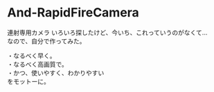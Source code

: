 # And-RapidFireCamera
連射専用カメラ
いろいろ探したけど、今いち、これっていうのがなくて...<br/>
なので、自分で作ってみた。

・なるべく早く。<br/>
・なるべく高画質で。<br/>
・かつ、使いやすく、わかりやすい<br/>
をモットーに。
